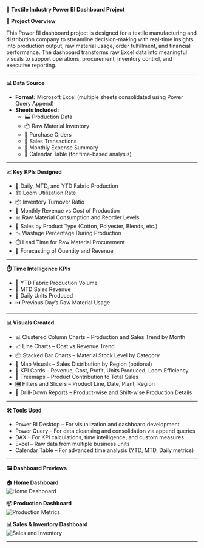 <b>🧵 Textile Industry Power BI Dashboard Project</b>

<b>📌 Project Overview</b>

This Power BI dashboard project is designed for a textile manufacturing and distribution company to streamline decision-making with real-time insights into production output, raw material usage, order fulfillment, and financial performance. The dashboard transforms raw Excel data into meaningful visuals to support operations, procurement, inventory control, and executive reporting.

---

<b>📊 Data Source</b>

- <b>Format:</b> Microsoft Excel (multiple sheets consolidated using Power Query Append)  
- <b>Sheets Included:</b>  
  - 🏭 Production Data  
  - 📦 Raw Material Inventory  
  - 🛒 Purchase Orders  
  - 🧾 Sales Transactions  
  - 🧮 Monthly Expense Summary  
  - 📅 Calendar Table (for time-based analysis)

---

<b>📈 Key KPIs Designed</b>

- 🧶 Daily, MTD, and YTD Fabric Production  
- 🏗️ Loom Utilization Rate  
- 📦 Inventory Turnover Ratio  
- 💸 Monthly Revenue vs Cost of Production  
- 📊 Raw Material Consumption and Reorder Levels  
- 🛒 Sales by Product Type (Cotton, Polyester, Blends, etc.)  
- 📉 Wastage Percentage During Production  
- ⏱️ Lead Time for Raw Material Procurement  
- 🎯 Forecasting of Quentity and Revenue

---

<b>⏱️ Time Intelligence KPIs</b>

- 📆 YTD Fabric Production Volume  
- 📅 MTD Sales Revenue  
- 🧵 Daily Units Produced  
- ⏮️ Previous Day’s Raw Material Usage  

---

<b>📊 Visuals Created</b>

- 📊 Clustered Column Charts – Production and Sales Trend by Month  
- 📈 Line Charts – Cost vs Revenue Trend  
- 📦 Stacked Bar Charts – Material Stock Level by Category  
- 📍 Map Visuals – Sales Distribution by Region (optional)  
- 🧮 KPI Cards – Revenue, Cost, Profit, Units Produced, Loom Efficiency  
- 🧩 Treemaps – Product Contribution to Total Sales  
- 🎛️ Filters and Slicers – Product Line, Date, Plant, Region  
- 🔁 Drill-Down Reports – Product-wise and Shift-wise Production Details

---

<b>🛠️ Tools Used</b>

- Power BI Desktop – For visualization and dashboard development  
- Power Query – For data cleansing and consolidation via append queries  
- DAX – For KPI calculations, time intelligence, and custom measures  
- Excel – Raw data from multiple business units  
- Calendar Table – For advanced time analysis (YTD, MTD, Daily metrics)

---

<b>🖼️ Dashboard Previews</b>

<b>🏠 Home Dashboard</b>  
![Home Dashboard](https://github.com/yourusername/Textile-Dashboard/blob/main/screenshots/home_page.png)

<b>📦 Production Dashboard</b>  
![Production Metrics](https://github.com/yourusername/Textile-Dashboard/blob/main/screenshots/production_dashboard.png)

<b>📊 Sales & Inventory Dashboard</b>  
![Sales and Inventory](https://github.com/yourusername/Textile-Dashboard/blob/main/screenshots/sales_inventory_dashboard.png)

---

